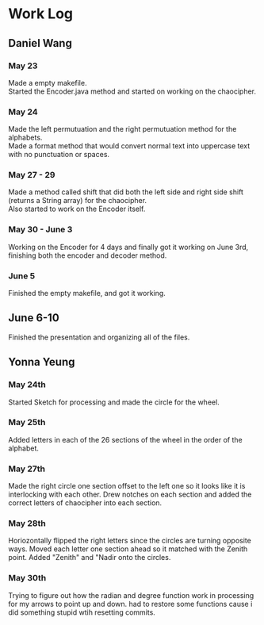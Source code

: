# Work Log

## Daniel Wang

### May 23
Made a empty makefile. <br/>
Started the Encoder.java method and started on working on the chaocipher. <br/>
### May 24
Made the left permutuation and the right permutuation method for the alphabets. <br/>
Made a format method that would convert normal text into uppercase text with no punctuation or spaces. <br/>
### May 27 - 29
Made a method called shift that did both the left side and right side shift (returns a String array) for the chaocipher.  <br/>
Also started to work on the Encoder itself. <br/>
### May 30 - June 3
Working on the Encoder for 4 days and finally got it working on June 3rd, finishing both the encoder and decoder method. <br/>
### June 5
Finished the empty makefile, and got it working. <br/>
## June 6-10
Finished the presentation and organizing all of the files. <br/>

## Yonna Yeung

### May 24th
Started Sketch for processing and made the circle for the wheel.
### May 25th
Added letters in each of the 26 sections of the wheel in the order of the alphabet.
### May 27th
Made the right circle one section offset to the left one so it looks like it is interlocking with each other. Drew notches on each section and added the correct letters of chaocipher into each section.
### May 28th
Horiozontally flipped the right letters since the circles are turning opposite ways. Moved each letter one section ahead so it matched with the Zenith point. Added "Zenith" and "Nadir onto the circles.
### May 30th
Trying to figure out how the radian and degree function work in processing for my arrows to point up and down. had to restore some functions cause i did something stupid wtih resetting commits.



